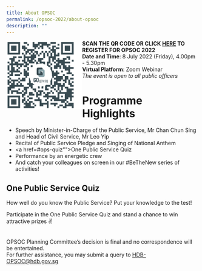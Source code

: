 ```yaml
---
title: About OPSOC
permalink: /opsoc-2022/about-opsoc
description: ""
---
```

<b>SCAN THE QR CODE<img src="/images/opsoc22-qr-registration.png" alt="QR Code" style="width:200px;" align="left"/>
	OR CLICK <a href="https://go.gov.sg/opsoc22-registration"><b>HERE</b></a> TO REGISTER FOR OPSOC 2022 </b><br>
<b>Date and Time</b>: 8 July 2022 (Friday), 4.00pm - 5.30pm<br>
<b>Virtual Platform</b>: Zoom Webinar<br>
<i>The event is open to all public officers</i><br>

# Programme Highlights

* Speech by Minister-in-Charge of the Public Service, Mr Chan Chun Sing and Head of Civil Service, Mr Leo Yip
* Recital of Public Service Pledge and Singing of National Anthem
* <a href=#ops-quiz"">One Public Service Quiz</a>
* Performance by an energetic crew
* And catch your colleagues on screen in our #BeTheNew series of activities!

<h2 id="ops-quiz">One Public Service Quiz</h2>

How well do you know the Public Service? Put your knowledge to the test!

Participate in the One Public Service Quiz and stand a chance to win attractive prizes ✌

<br>
OPSOC Planning Committee’s decision is final and no correspondence will be entertained.<br>
For further assistance, you may submit a query to <a href="mailto:HDB-OPSOC@hdb.gov.sg">HDB-OPSOC@hdb.gov.sg</a><br>
<br>
